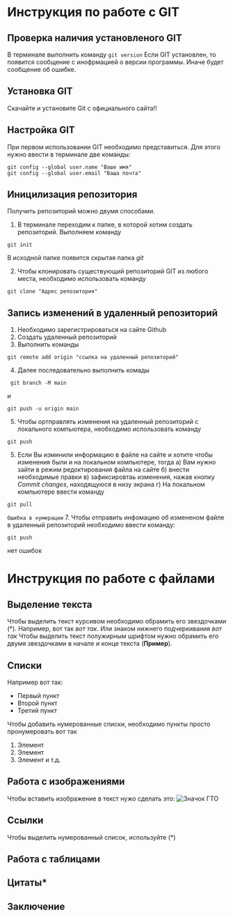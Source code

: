 # Инструкция по работе с GIT

## Проверка наличия установленого GIT
В терминале выполнить команду `git version` Если GIT установлен, то появится сообщение с инофрмацией о версии программы. Иначе будет сообщение об ошибке.

## Установка GIT
Скачайте и установите Git с официального сайта!!

## Настройка GIT
При первом использовании GIT необходимо представиться. Для этого нужно ввести в терминале две команды:
```
git config --global user.name "Ваше имя"
git config --global user.email "Ваша почта"
```
## Иницилизация репозитория
Получить репозиторий можно двумя способами.
1. В терминале переходим к папке, в которой хотим создать репозиторий.
Выполняем команду 
```
git init
```
В исходной папке появится скрытая папка *git*

2. Чтобы клонировать существующий репозиторий GIT из любого места, необходимо использовать команду 
```
git clone "Адрес репозитория"
```
## Запись изменений в удаленный репозиторий
1. Необходимо зарегистрироваться на сайте Github
2. Создать удаленный репозиторий
3. Выполнить команды
```
git remote add origin "ссылка на удаленный репозиторий"
```
4. Далее последовательно выполнить комады 
```
 git branch -M main
 ```
 и
 ```
 git push -u origin main
 ```
 5. Чтобы ортправлять изменения на удаленный репозиторий с локального компьютера, необходимо использовать команду
 ```
 git push
 ```
 5. Если Вы изминили информацию в файле на сайте и хотите чтобы изменения были и на локальном компьютере, тогда
  а) Вам нужно зайти в режим редоктирования файла на сайте
  б) внести необходимые правки 
  в) зафиксировтаь изменения, нажав кнопку *Commit changes*, находящуюся в низу экрана
  г) На локальном компьютере ввести команду 
  ```
  git pull
  ```
  `Ошибка в нумерации`
  7. Чтобы отправить инфомацию об измененом файле в удаленный репозиторий необходимо ввести команду:
  ```
  git push
  ```
  нет ошибок
  

  







# Инструкция по работе с файлами

## Выделение текста
Чтобы выделить текст курсивом необходимо обрамить его звездочками (*). Например, вот так *вот так*. Или знаком нижнего подчеркивания _вот так_
Чтобы выделить текст полужирным шрифтом нужно обрамить его двумя звездочками в начале и конце текста (**Пример**).
## Списки 
Например вот так:
* Первый пункт 
* Второй пункт
* Третий пункт 

Чтобы добавить нумерованные списки, необходимо пункты просто пронумеровать вот так 
1. Элемент
2. Элемент 
3. Элемент 
 и т.д.

 
## Работа с изображениями 
Чтобы вставить изображение в текст нужо сделать это: ![Значок ГТО](gto.jpg)



## Ссылки
Чтобы выделить нумерованный список, используйте (*)
## Работа с таблицами 

## Цитаты*

## Заключение


